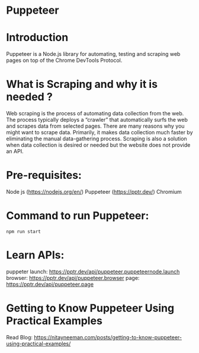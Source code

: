 # Puppeteer

# Introduction

Puppeteer is a Node.js library for automating, testing and scraping web pages on top of the Chrome DevTools Protocol.

# What is Scraping and why it is needed ?

Web scraping is the process of automating data collection from the web. The process typically deploys a “crawler” that automatically surfs the web and scrapes data from selected pages. There are many reasons why you might want to scrape data. Primarily, it makes data collection much faster by eliminating the manual data-gathering process. Scraping is also a solution when data collection is desired or needed but the website does not provide an API.

# Pre-requisites:

Node js (https://nodejs.org/en/)
Puppeteer (https://pptr.dev/)
Chromium

# Command to run Puppeteer:

`npm run start`


# Learn APIs:

puppeter launch: https://pptr.dev/api/puppeteer.puppeteernode.launch
browser: https://pptr.dev/api/puppeteer.browser
page: https://pptr.dev/api/puppeteer.page

# Getting to Know Puppeteer Using Practical Examples

Read Blog: https://nitayneeman.com/posts/getting-to-know-puppeteer-using-practical-examples/


